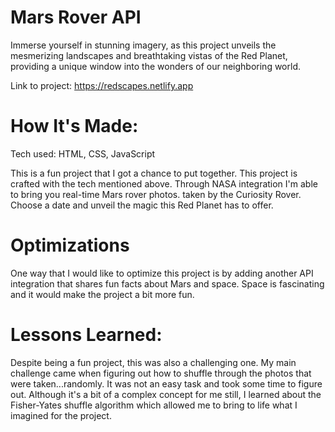 # Mars Rover API
Immerse yourself in stunning imagery, as this project unveils the mesmerizing landscapes and breathtaking vistas of the Red Planet, providing a unique window into the wonders of our neighboring world.

Link to project: https://redscapes.netlify.app


# How It's Made:
Tech used: HTML, CSS, JavaScript

This is a fun project that I got a chance to put together. This project is crafted with the tech mentioned above. Through NASA integration I'm able to bring you real-time Mars rover photos. taken by the Curiosity Rover. Choose a date and unveil the magic this Red Planet has to offer.

# Optimizations

One way that I would like to optimize this project is by adding another API integration that shares fun facts about Mars and space. Space is fascinating and it would make the project a bit more fun. 

# Lessons Learned:

Despite being a fun project, this was also a challenging one. My main challenge came when figuring out how to shuffle through the photos that were taken...randomly. It was not an easy task and took some time to figure out. Although it's a bit of a complex concept for me still, I learned about the Fisher-Yates shuffle algorithm which allowed me to bring to life what I imagined for the project. 

